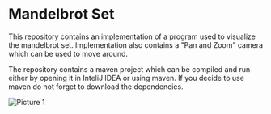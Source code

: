 # Mandelbrot Set 
This repository contains an implementation of a program used to visualize the mandelbrot set.
Implementation also contains a "Pan and Zoom" camera which can be used to move around.

The repository contains a maven project which can be compiled and run either by opening it in InteliJ IDEA or using maven.
If you decide to use maven do not forget to download the dependencies.

![Picture 1](picutres/MandelbrotSet.PNG)
